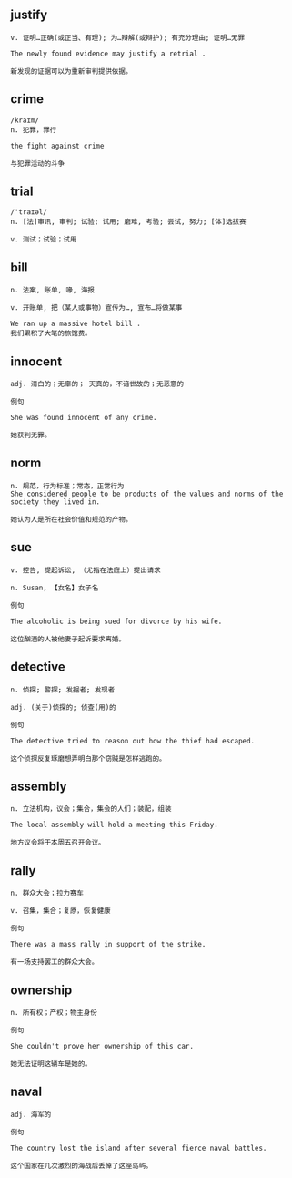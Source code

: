 
## justify
```
v. 证明…正确(或正当、有理); 为…辩解(或辩护); 有充分理由; 证明…无罪

The newly found evidence may justify a retrial .

新发现的证据可以为重新审判提供依据。
```

## crime
```
/kraɪm/
n. 犯罪，罪行

the fight against crime

与犯罪活动的斗争
```

## trial
```
/'traɪəl/
n. [法]审讯, 审判; 试验; 试用; 磨难, 考验; 尝试, 努力; [体]选拔赛

v. 测试；试验；试用
```

## bill
```
n. 法案, 账单, 喙, 海报

v. 开账单, 把（某人或事物）宣传为…, 宣布…将做某事

We ran up a massive hotel bill .
我们累积了大笔的旅馆费。
```
## innocent
```
adj. 清白的；无辜的； 天真的，不谙世故的；无恶意的

例句

She was found innocent of any crime.

她获判无罪。
```
## norm
```
n. 规范，行为标准；常态，正常行为
She considered people to be products of the values and norms of the society they lived in.

她认为人是所在社会价值和规范的产物。
```
## sue
```
v. 控告, 提起诉讼, （尤指在法庭上）提出请求

n. Susan, 【女名】女子名

例句

The alcoholic is being sued for divorce by his wife.

这位酗酒的人被他妻子起诉要求离婚。
```
## detective
```
n. 侦探; 警探; 发掘者; 发现者

adj. (关于)侦探的; 侦查(用)的

例句

The detective tried to reason out how the thief had escaped.

这个侦探反复琢磨想弄明白那个窃贼是怎样逃跑的。
```
## assembly
```
n. 立法机构，议会；集合，集会的人们；装配，组装

The local assembly will hold a meeting this Friday.

地方议会将于本周五召开会议。
```
## rally
```
n. 群众大会；拉力赛车

v. 召集，集合；复原，恢复健康

例句

There was a mass rally in support of the strike.

有一场支持罢工的群众大会。
```
## ownership
```
n. 所有权；产权；物主身份

例句

She couldn't prove her ownership of this car.

她无法证明这辆车是她的。
```
## naval
```
adj. 海军的

例句

The country lost the island after several fierce naval battles.

这个国家在几次激烈的海战后丢掉了这座岛屿。
```
